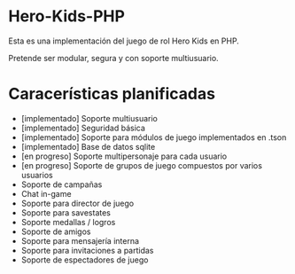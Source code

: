 # Hero-Kids-PHP

Esta es una implementación del juego de rol Hero Kids en PHP.

Pretende ser modular, segura y con soporte multiusuario.

Caracerísticas planificadas
===========================

* [implementado] Soporte multiusuario
* [implementado] Seguridad básica
* [implementado] Soporte para módulos de juego implementados en .tson
* [implementado] Base de datos sqlite
* [en progreso] Soporte multipersonaje para cada usuario
* [en progreso] Soporte de grupos de juego compuestos por varios usuarios
* Soporte de campañas
* Chat in-game
* Soporte para director de juego
* Soporte para savestates
* Soporte medallas / logros
* Soporte de amigos
* Soporte para mensajería interna
* Soporte para invitaciones a partidas
* Soporte de espectadores de juego

